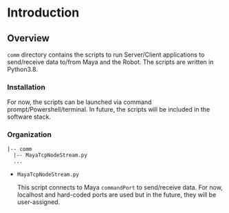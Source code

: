 # Introduction

## Overview

`comm` directory contains the scripts to run Server/Client applications to send/receive data to/from Maya and the Robot. The scripts are written in Python3.8.

### Installation

For now, the scripts can be launched via command prompt/Powershell/terminal. In future, the scripts will be included in the software stack.

### Organization

```
|-- comm
  |-- MayaTcpNodeStream.py
  ...
```

- `MayaTcpNodeStream.py`

  This script connects to Maya `commandPort` to send/receive data. For now, localhost and hard-coded ports are used but in the future, they will be user-assigned.
